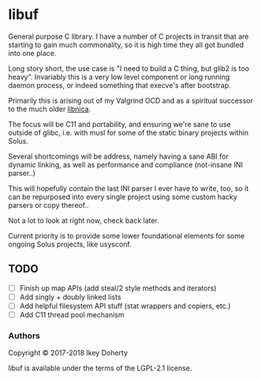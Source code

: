 # libuf

General purpose C library. I have a number of C projects in transit that are
starting to gain much commonality, so it is high time they all got bundled
into one place.

Long story short, the use case is "I need to build a C thing, but glib2 is too
heavy". Invariably this is a very low level component or long running daemon
process, or indeed something that execve's after bootstrap.

Primarily this is arising out of my Valgrind OCD and as a spiritual successor
to the much older [libnica](https://github.com/intel/libnica).

The focus will be C11 and portability, and ensuring we're sane to use outside
of glibc, i.e. with musl for some of the static binary projects within Solus.

Several shortcomings will be address, namely having a sane ABI for dynamic
linking, as well as performance and compliance (not-insane INI parser..)

This will hopefully contain the last INI parser I ever have to write, too, so
it can be repurposed into every single project using some custom hacky parsers
or copy thereof..

Not a lot to look at right now, check back later.

Current priority is to provide some lower foundational elements for some
ongoing Solus projects, like usysconf.

## TODO

 - [ ] Finish up map APIs (add steal/2 style methods and iterators)
 - [ ] Add singly + doubly linked lists
 - [ ] Add helpful filesystem API stuff (stat wrappers and copiers, etc.)
 - [ ] Add C11 thread pool mechanism

### Authors

Copyright © 2017-2018 Ikey Doherty

libuf is available under the terms of the LGPL-2.1 license.
